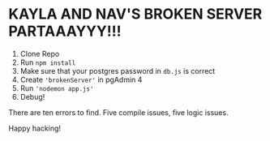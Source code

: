 # KAYLA AND NAV'S BROKEN SERVER PARTAAAYYY!!! 

1. Clone Repo
2. Run ```npm install```
3. Make sure that your postgres password in ```db.js``` is correct
4. Create ```'brokenServer'``` in pgAdmin 4
5. Run ```'nodemon app.js'```
6. Debug!

There are ten errors to find. Five compile issues, five logic issues.

Happy hacking!